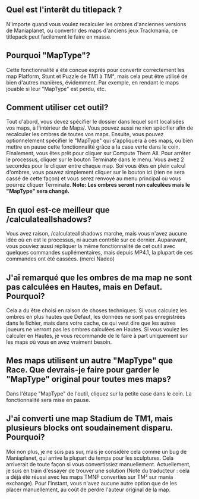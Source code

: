 ## Quel est l'interêt du titlepack ?
N'importe quand vous voulez recalculer les ombres d'anciennes versions de Maniaplanet, ou convertir des maps d'anciens jeux Trackmania, ce titlepack peut facilement le faire en masse.

## Pourquoi "MapType"?
Cette fonctionnalité a été concue exprès pour convertir correctement les map Platform, Stunt et Puzzle de TM1 à TM², mais cela peut être utilisé de bien d'autres manières, évidemment. Par exemple, en rendant le maps jouable si leur "MapType" est perdu, etc.

## Comment utiliser cet outil?
Tout d'abord, vous devez spécifier le dossier dans lequel sont localisées vos maps, à  l'intérieur de Maps/. Vous pouvez aussi ne rien spécifier afin de recalculer les ombres de toutes vos maps. Ensuite, vous pouvez optionnelement spécifier le "MapType" qui s'appliquera à ces maps, ou bien mettre en pause cette fonctionnalité grâce a la case verte dans le coin. Finalement, vous êtes prêt pour cliquer sur Compute Them All.
Pour arrêter le processus, cliquer sur le bouton Terminate dans le menu. Vous avez 2 secondes pour le cliquer entre chaque map. Soi vous êtes en plein calcul d'ombres, vous pouvez simplement cliquer sur le bouton ici (rien ne sera cassé de cette façon) et vous serez renvoyé au menu principal où vous pourrez cliquer Terminate. **Note: Les ombres seront non calculées mais le "MapType" sera changé.**

## En quoi est-ce meilleur que /calculateallshadows?
Vous avez raison, /calculateallshadows marche, mais vous n'avez aucune idée où en est le processus, ni aucun contrôle sur ce dernier.
Auparavant, vous pouviez aussi répliquer la même fonctionnalité de cet outil avec quelques commandes supllémentaires, mais depuis MP4.1, la plupart de ces commandes ont été cassées. (merci Nadeo)

## J'ai remarqué que les ombres de ma map ne sont pas calculées en Hautes, mais en Defaut. Pourquoi?
Cela a du être choisi en raison de choses techniques. 
Si vous calculez les ombres en plus hautes que Defaut, les données ne sont pas enregistrées dans le fichier, mais dans votre cache, ce qui veut dire que les autres joueurs ne verront pas les ombres calculées en Hautes.
Si vous voulez les calculer en Hautes, je vous recommande de le faire à part uniquement sur les maps où vous en avez vraiment besoin.

## Mes maps utilisent un autre "MapType" que Race. Que devrais-je faire pour garder le "MapType" original pour toutes mes maps?
Dans l'étape "MapType" de l'outil, cliquez sur la petite case dans le coin. La fonctionnalité sera mise en pause.

## J'ai converti une map Stadium de TM1, mais plusieurs blocks ont soudainement disparu. Pourquoi?
Moi non plus, je ne suis pas sur, mais je considère cela comme un bug de Maniaplanet, qui arrive la plupart du temps pour les sculptures. Cela arriverait de toute façon si vous convertissiez manuellement.
Actuellement, je suis en train d'essayer de trouver une solution (Note du traducteur : cela a déjà été réussi avec les maps TMNF converties sur TM² sur mania exchange). Pour l'instant, vous n'avez aucune autre option que de les placer manuellement, au coût de perdre l'auteur original de la map.
